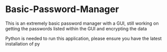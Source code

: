 # Basic-Password-Manager
This is an extremely basic password manager with a GUI, still working on getting the passwords listed within the GUI and encrypting the data

Python is needed to run this application, please ensure you have the latest installation of py
